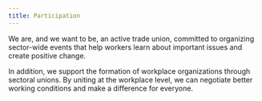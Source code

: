 ```yaml
---
title: Participation
---
```

We are, and we want to be, an active trade union, committed to organizing sector-wide events that help workers learn about important issues and create positive change.

In addition, we support the formation of workplace organizations through sectoral unions.
By uniting at the workplace level, we can negotiate better working conditions and make a difference for everyone.
